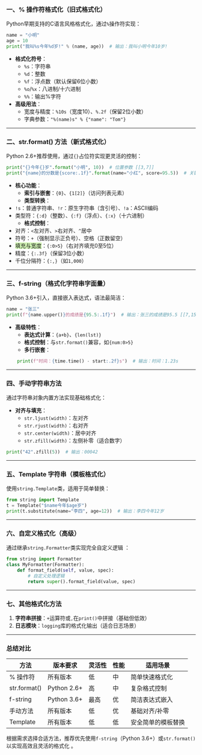 ### 一、% 操作符格式化（旧式格式化）
Python早期支持的C语言风格格式化，通过`%`操作符实现：
```python
name = "小明"
age = 10
print("我叫%s今年%d岁!" % (name, age))  # 输出：我叫小明今年10岁! 
```
- **格式化符号**：
  - `%s`：字符串 
  - `%d`：整数 
  - `%f`：浮点数（默认保留6位小数） 
  - `%o`/`%x`：八进制/十六进制 
  - `%%`：输出%字符 
- **高级用法**：
  - 宽度与精度：`%10s`（宽度10）、`%.2f`（保留2位小数） 
  - 字典参数：`"%(name)s" % {"name": "Tom"}` 

---

### 二、str.format() 方法（新式格式化）
Python 2.6+推荐使用，通过`{}`占位符实现更灵活的控制：
```python
print("{}今年{}岁".format("小明", 10))  # 位置参数 [[3,7]]
print("{name}的分数是{score:.1f}".format(name="小红", score=95.5))  # 关键字参数 
```
- **核心功能**：
  - **索引与嵌套**：`{0}`、`{1[2]}`（访问列表元素）
  - **类型转换**：
- `!s`：普通字符串、`!r`：原生字符串（含引号）、`!a`：ASCII编码 
- 类型符：`{:d}`（整数）、`{:f}`（浮点）、`{:x}`（十六进制）
  - **格式控制**：
- 对齐：`<`左对齐、`>`右对齐、`^`居中 
- 符号：`+`（强制显示正负号）、空格（正数留空）
- <span style="background:#d3f8b6">填充与宽度</span>：`{:0>5}`（右对齐填充0至5位）
- 精度：`{:.3f}`（保留3位小数）
- 千位分隔符：`{:,}`（如`1,000`）

---

### 三、f-string（格式化字符串字面量）
Python 3.6+引入，直接嵌入表达式，语法最简洁：
```python
name = "张三"
print(f"{name.upper()}的成绩是{95.5:.1f}")  # 输出：张三的成绩是95.5 [[7,15]]
```
- **高级特性**：
  - **表达式计算**：`{a+b}`、`{len(lst)}` 
  - **格式控制**：与`str.format()`兼容，如`{num:0>5}` 
  - **多行嵌套**：
```python
    print(f"时间：{time.time() - start:.2f}s")  # 输出：时间：1.23s 
```

---

### 四、手动字符串方法
通过字符串对象内置方法实现基础格式化：
- **对齐与填充**：
  - `str.ljust(width)`：左对齐 
  - `str.rjust(width)`：右对齐 
  - `str.center(width)`：居中对齐 
  - `str.zfill(width)`：左侧补零（适合数字）
```python
print("42".zfill(5))  # 输出：00042 
```

---

### 五、Template 字符串（模板格式化）
使用`string.Template`类，适用于简单替换：
```python
from string import Template
t = Template("$name今年$age岁")
print(t.substitute(name="李四", age=12))  # 输出：李四今年12岁 
```

---

### 六、自定义格式化（高级）
通过继承`string.Formatter`类实现完全自定义逻辑 ：
```python
from string import Formatter
class MyFormatter(Formatter):
    def format_field(self, value, spec):
        # 自定义处理逻辑
        return super().format_field(value, spec)
```

---

### 七、其他格式化方法
1. **字符串拼接**：`+`运算符或`,`在`print()`中拼接（基础但低效）
2. **日志模块**：`logging`库的格式化输出（适合日志场景）

---

### 总结对比

| 方法          | 版本要求   | 灵活性 | 性能 | 适用场景               |
|---------------|------------|--------|------|------------------------|
| % 操作符      | 所有版本   | 低     | 中   | 简单快速格式化         |
| str.format()  | Python 2.6+| 高     | 中   | 复杂格式控制           |
| f-string      | Python 3.6+| 最高   | 优   | 简洁表达式嵌入         |
| 手动方法      | 所有版本   | 低     | 优   | 基础对齐/补零          |
| Template      | 所有版本   | 低     | 低   | 安全简单的模板替换     |


根据需求选择合适方法，推荐优先使用`f-string`（Python 3.6+）或`str.format()`以实现高效且灵活的格式化 。